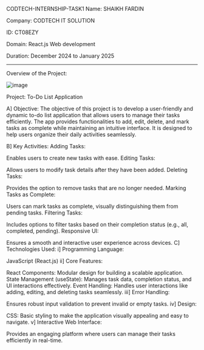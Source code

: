 CODTECH-INTERNSHIP-TASK1
Name: SHAIKH FARDIN

Company: CODTECH IT SOLUTION

ID: CT08EZY

Domain: React.js Web development

Duration: December 2024 to January 2025

-----------------------------------------------------------

Overview of the Project:

![image](https://github.com/user-attachments/assets/eef2d53a-d073-44aa-9b34-d4e72e60d764)


Project: To-Do List Application

A] Objective:
The objective of this project is to develop a user-friendly and dynamic to-do list application that allows users to manage their tasks efficiently. The app provides functionalities to add, edit, delete, and mark tasks as complete while maintaining an intuitive interface. It is designed to help users organize their daily activities seamlessly.

B] Key Activities:
Adding Tasks:

Enables users to create new tasks with ease.
Editing Tasks:

Allows users to modify task details after they have been added.
Deleting Tasks:

Provides the option to remove tasks that are no longer needed.
Marking Tasks as Complete:

Users can mark tasks as complete, visually distinguishing them from pending tasks.
Filtering Tasks:

Includes options to filter tasks based on their completion status (e.g., all, completed, pending).
Responsive UI:

Ensures a smooth and interactive user experience across devices.
C] Technologies Used:
i] Programming Language:

JavaScript (React.js)
ii] Core Features:

React Components: Modular design for building a scalable application.
State Management (useState): Manages task data, completion status, and UI interactions effectively.
Event Handling: Handles user interactions like adding, editing, and deleting tasks seamlessly.
iii] Error Handling:

Ensures robust input validation to prevent invalid or empty tasks.
iv] Design:

CSS: Basic styling to make the application visually appealing and easy to navigate.
v] Interactive Web Interface:

Provides an engaging platform where users can manage their tasks efficiently in real-time.


